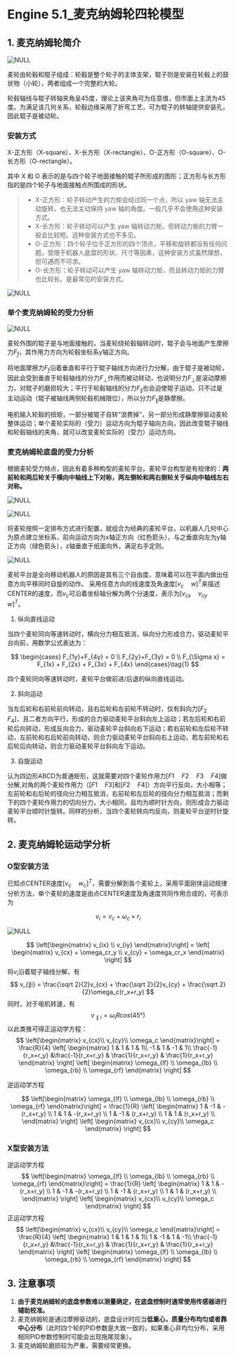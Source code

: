 # Engine 5.1_麦克纳姆轮四轮模型

## 1. 麦克纳姆轮简介

![NULL](picture_1.jpg)

麦轮由轮毂和辊子组成：轮毂是整个轮子的主体支架，辊子则是安装在轮毂上的鼓状物（小轮），两者组成一个完整的大轮。

轮毂轴线与辊子转轴夹角呈45度，理论上该夹角可为任意值，但市面上主流为45度。为满足该几何关系，轮毂边缘采用了折弯工艺，可为辊子的转轴提供安装孔，因此辊子是被动轮。

### 安装方式

X-正方形（X-square）、X-长方形（X-rectangle）、O-正方形（O-square）、O-长方形（O-rectangle）。

其中 X 和 O 表示的是与四个轮子地面接触的辊子所形成的图形；正方形与长方形指的是四个轮子与地面接触点所围成的形状。

> - X-正方形：轮子转动产生的力矩会经过同一个点，所以 yaw 轴无法主动旋转，也无法主动保持 yaw 轴的角度。一般几乎不会使用这种安装方式。
> -  X-长方形：轮子转动可以产生 yaw 轴转动力矩，但转动力矩的力臂一般会比较短。这种安装方式也不多见。
> -  O-正方形：四个轮子位于正方形的四个顶点，平移和旋转都没有任何问题。受限于机器人底盘的形状、尺寸等因素，这种安装方式虽然理想，但可遇而不可求。
> -  O-长方形：轮子转动可以产生 yaw 轴转动力矩，而且转动力矩的力臂也比较长。是最常见的安装方式。

![NULL](picture_7.jpg)

### 单个麦克纳姆轮的受力分析

![NULL](picture_2.jpg)

麦轮外围的辊子是与地面接触的，当麦轮绕轮毂轴转动时，辊子会与地面产生摩擦力$F_f$，其作用力方向为轮毂坐标系y轴正方向。

将地面摩擦力$F_f$沿着垂直和平行于辊子轴线方向进行力分解，由于辊子是被动轮，因此会受到垂直于轮毂轴线的分力$F_⊥$作用而被动转动，也说明分力$F_⊥$是滚动摩擦力，对辊子的磨损较大；平行于轮毂轴线的分力$F_∥$也会迫使辊子运动，只不过是主动运动（辊子被轴线两侧轮毂机械限位），所以分力$F_∥$是静摩擦。

电机输入轮毂的扭矩，一部分被辊子自转“浪费掉”，另一部分形成静摩擦驱动麦轮整体运动；单个麦轮实际的（受力）运动方向为辊子轴向方向，因此改变辊子轴线和轮毂轴线的夹角，就可以改变麦轮实际的（受力）运动方向。

### 麦克纳姆轮底盘的受力分析

根据麦轮受力特点，因此有着多种构型的麦轮平台。麦轮平台构型是有规律的：**两前轮和两后轮关于横向中轴线上下对称，两左侧轮和两右侧轮关于纵向中轴线左右对称。**

![NULL](picture_4.jpg)

![NULL](picture_5.jpg)



将麦轮按照一定排布方式进行配置，就组合为经典的麦轮平台，以机器人几何中心为原点建立坐标系，前向运动方向为x轴正方向（红色箭头），与之垂直向左为y轴正方向（绿色箭头），z轴垂直于纸面向外，满足右手定则。

![NULL](picture_3.jpg)

麦轮平台是全向移动机器人的原因是其有三个自由度，意味着可以在平面内做出任意方向平移同时自旋的动作。
采用任意方向的线速度及角速度$[v_c\quad  w]^T$来描述CENTER的速度，而$v_c$可沿着坐标轴分解为两个分速度，表示为$[v_{cx} \quad v_{cy} \quad w]^T$。


1. 纵向直线运动

当四个麦轮同向等速转动时，横向分力相互抵消，纵向分力形成合力，驱动麦轮平台向前，用数学公式表达为：

$$
\begin{cases}
F_{1y}+F_{4y} = 0 \\
F_{2y}+F_{3y} = 0 \\
F_{\Sigma x} = F_{1x} + F_{2x} + F_{3x} + F_{4x}
\end{cases}\tag{1}
$$

四个麦轮同向等速转动时，麦轮平台做前进/后退的纵向直线运动。

2. 斜向运动

当左后轮和右前轮前向转动，且右后轮和左前轮不转动时，仅有斜向力$[ F_2\quad F_4]$，且二者方向平行，形成的合力驱动麦轮平台斜向左上运动；若左后轮和右前轮后向转动，形成反向合力，驱动麦轮平台斜向右下运动；若右前轮和左后轮不转动，左前轮和右后轮前向转动，则合力驱动麦轮平台斜向右上运动，若左前轮和右后轮后向转动，则合力驱动麦轮平台斜向左下运动。 

3. 自旋运动

认为四边形ABCD为普通矩形，这就需要对四个麦轮作用力$[F1 \quad  F2 \quad  F3 \quad  F4]$做分解,对角的两个麦轮作用力（$[F1 \quad F3]$和$[F2 \quad F4]$）方向平行反向，大小相等；左前轮和右后轮的径向分力相互抵消，右前轮和左后轮的径向分力相互抵消；而剩下的四个麦轮作用力的切向分力，大小相同，且均为顺时针方向，则形成合力驱动麦轮平台顺时针旋转。同样的分析，当四个麦轮转向均反向，则麦轮平台逆时针旋转。 

## 2. 麦克纳姆轮运动学分析

### O型安装方法

已知点CENTER速度$[v_c \quad w_c]^T$，需要分解到各个麦轮上，采用平面刚体运动规律分析方法，单个麦轮的速度是由点CENTER速度及角速度共同作用合成的，可表示为

$$
v_i = v_c + \omega_c × r_i
$$

![NULL](picture_6.jpg)

$$
\left[\begin{matrix}
v_{ix} \\
v_{iy}
\end{matrix}\right] = 
\left[
    \begin{matrix}
    v_{cx} + \omega_cr_y \\
    v_{cy} + \omega_cr_x
    \end{matrix}
\right]
$$
将$v_i$沿着辊子轴线分解，有
$$
v_{∥i} = \frac{\sqrt 2}{2}v_{cx} + \frac{\sqrt 2}{2}v_{cy} + \frac{\sqrt 2}{2}\omega_c(r_x+r_y)
$$
同时，对于电机转速，有
$$
v_{∥i} = \omega_iRcos(45°)
$$
以此类推可得正运动学方程：
$$
\left[\begin{matrix}
v_{cx}\\
v_{cy}\\
\omega_c
\end{matrix}\right] = \frac{R}{4}
\left[
    \begin{matrix}
    1 & 1 & 1 & 1\\
    -1 & 1 & -1 & 1\\
    \frac{-1}{r_x+r_y} &\frac{-1}{r_x+r_y} & \frac{1}{r_x+r_y} & \frac{1}{r_x+r_y}
    \end{matrix}
\right]
\left[
    \begin{matrix}
    \omega_{lf} \\
    \omega_{lb} \\
    \omega_{rb} \\
    \omega_{rf} 
    \end{matrix}
\right]
$$

逆运动学方程

$$
\left[\begin{matrix}
    \omega_{lf} \\
    \omega_{lb} \\
    \omega_{rb} \\
    \omega_{rf} 
\end{matrix}\right] = \frac{1}{R}
\left[
    \begin{matrix}
        1 & -1 & -(r_x+r_y) \\
        1 & 1 & -(r_x+r_y) \\
        1 & -1 & (r_x+r_y) \\
        1 & 1 & (r_x+r_y) \\
    \end{matrix}
\right]
\left[
    \begin{matrix}
v_{cx}\\
v_{cy}\\
\omega_c
    \end{matrix}
\right]
$$

### X型安装方法

逆运动学方程
$$
\left[\begin{matrix}
    \omega_{lf} \\
    \omega_{lb} \\
    \omega_{rb} \\
    \omega_{rf} 
\end{matrix}\right] = \frac{1}{R}
\left[
    \begin{matrix}
        1 & 1 & -(r_x+r_y) \\
        1 & -1 & -(r_x+r_y) \\
        1 & -1 & (r_x+r_y) \\
        1 & 1 & (r_x+r_y) \\
    \end{matrix}
\right]
\left[
    \begin{matrix}
v_{cx}\\
v_{cy}\\
\omega_c
    \end{matrix}
\right]
$$
正运动学方程
$$
\left[\begin{matrix}
v_{cx}\\
v_{cy}\\
\omega_c
\end{matrix}\right] = \frac{R}{4}
\left[
    \begin{matrix}
    1 & 1 & 1 & 1\\
    1 & -1 & 1 & -1\\
    \frac{-1}{r_x+r_y} &\frac{-1}{r_x+r_y} & \frac{1}{r_x+r_y} & \frac{1}{r_x+r_y}
    \end{matrix}
\right]
\left[
    \begin{matrix}
    \omega_{lf} \\
    \omega_{lb} \\
    \omega_{rb} \\
    \omega_{rf} 
    \end{matrix}
\right]
$$

## 3. 注意事项

1. **由于麦克纳姆轮的底盘参数难以测量确定，在底盘控制时通常使用传感器进行辅助校准。**
2. 麦克纳姆轮是通过摩擦驱动的，底盘设计时应当**低重心，质量分布均匀或者靠中心分布**（此时四个轮的PID参数是大致一致的，如果重心非均匀分布，采用相同PID参数控制时可能会出现拖尾现象）。
3. 麦克纳姆轮磨损较为严重，需要经常更换。
